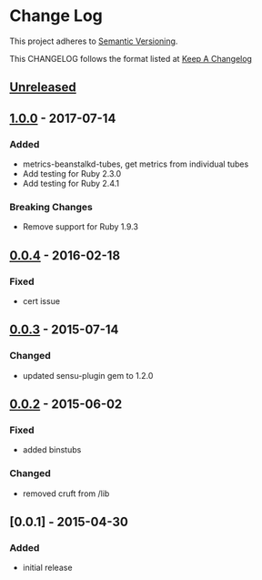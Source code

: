 # Change Log
This project adheres to [Semantic Versioning](http://semver.org/).

This CHANGELOG follows the format listed at [Keep A Changelog](http://keepachangelog.com/)

## [Unreleased]

## [1.0.0] - 2017-07-14
### Added
- metrics-beanstalkd-tubes, get metrics from individual tubes
- Add testing for Ruby 2.3.0
- Add testing for Ruby 2.4.1

### Breaking Changes
- Remove support for Ruby 1.9.3

## [0.0.4] - 2016-02-18
### Fixed
- cert issue

## [0.0.3] - 2015-07-14
### Changed
- updated sensu-plugin gem to 1.2.0

## [0.0.2] - 2015-06-02
### Fixed
- added binstubs

### Changed
- removed cruft from /lib

## [0.0.1] - 2015-04-30
### Added
- initial release

[Unreleased]: https://github.com/sensu-plugins/sensu-plugins-beanstalk/compare/1.0.0...HEAD
[1.0.0]: https://github.com/sensu-plugins/sensu-plugins-beanstalk/compare/0.0.4...1.0.0
[0.0.4]: https://github.com/sensu-plugins/sensu-plugins-beanstalk/compare/0.0.3...0.0.4
[0.0.3]: https://github.com/sensu-plugins/sensu-plugins-beanstalk/compare/0.0.2...0.0.3
[0.0.2]: https://github.com/sensu-plugins/sensu-plugins-beanstalk/compare/0.0.1...0.0.2
